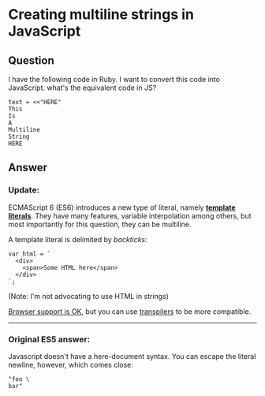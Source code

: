 
# Creating multiline strings in JavaScript

## Question
        
I have the following code in Ruby. I want to convert this code into JavaScript. what's the equivalent code in JS?

    text = <<"HERE"
    This
    Is
    A
    Multiline
    String
    HERE

## Answer
        
### Update:

ECMAScript 6 (ES6) introduces a new type of literal, namely [**template literals**](https://developer.mozilla.org/en-US/docs/Web/JavaScript/Reference/template_strings). They have many features, variable interpolation among others, but most importantly for this question, they can be multiline.

A template literal is delimited by _backticks_:

    var html = `
      <div>
        <span>Some HTML here</span>
      </div>
    `;
    

(Note: I'm not advocating to use HTML in strings)

[Browser support is OK](https://kangax.github.io/compat-table/es6/#test-template_literals), but you can use [transpilers](https://babeljs.io/) to be more compatible.

* * *

### Original ES5 answer:

Javascript doesn't have a here-document syntax. You can escape the literal newline, however, which comes close:

    "foo \
    bar"
